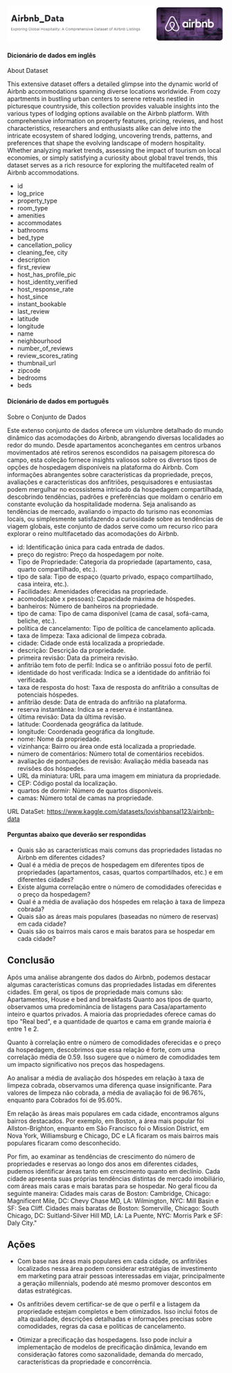 ![Airbnb](imagem/Airbnb.png)

#### Dicionário de dados em inglês
About Dataset

This extensive dataset offers a detailed glimpse into the dynamic world of Airbnb accommodations spanning diverse locations worldwide. From cozy apartments in bustling urban centers to serene retreats nestled in picturesque countryside, this collection provides valuable insights into the various types of lodging options available on the Airbnb platform. With comprehensive information on property features, pricing, reviews, and host characteristics, researchers and enthusiasts alike can delve into the intricate ecosystem of shared lodging, uncovering trends, patterns, and preferences that shape the evolving landscape of modern hospitality. Whether analyzing market trends, assessing the impact of tourism on local economies, or simply satisfying a curiosity about global travel trends, this dataset serves as a rich resource for exploring the multifaceted realm of Airbnb accommodations. <BR>

    
- id 
- log_price
- property_type 
- room_type
- amenities 
- accommodates
- bathrooms
- bed_type
- cancellation_policy
- cleaning_fee, city
- description
- first_review
- host_has_profile_pic 
- host_identity_verified
- host_response_rate
- host_since 
- instant_bookable
- last_review
- latitude
- longitude 
- name
- neighbourhood
- number_of_reviews
- review_scores_rating
- thumbnail_url
- zipcode
- bedrooms
- beds
    

#### Dicionário de dados em português

Sobre o Conjunto de Dados

Este extenso conjunto de dados oferece um vislumbre detalhado do mundo dinâmico das acomodações do Airbnb, abrangendo diversas localidades ao redor do mundo. Desde apartamentos aconchegantes em centros urbanos movimentados até retiros serenos escondidos na paisagem pitoresca do campo, esta coleção fornece insights valiosos sobre os diversos tipos de opções de hospedagem disponíveis na plataforma do Airbnb. Com informações abrangentes sobre características da propriedade, preços, avaliações e características dos anfitriões, pesquisadores e entusiastas podem mergulhar no ecossistema intricado da hospedagem compartilhada, descobrindo tendências, padrões e preferências que moldam o cenário em constante evolução da hospitalidade moderna. Seja analisando as tendências de mercado, avaliando o impacto do turismo nas economias locais, ou simplesmente satisfazendo a curiosidade sobre as tendências de viagem globais, este conjunto de dados serve como um recurso rico para explorar o reino multifacetado das acomodações do Airbnb.

- id: Identificação única para cada entrada de dados. <BR>
- preço do registro: Preço da hospedagem por noite. <BR>
- Tipo de Propriedade: Categoria da propriedade (apartamento, casa, quarto compartilhado, etc.).<BR>
- tipo de sala: Tipo de espaço (quarto privado, espaço compartilhado, casa inteira, etc.).<BR>
- Facilidades: Amenidades oferecidas na propriedade.<BR>
- acomoda(cabe x pessoas): Capacidade máxima de hóspedes.<BR>
- banheiros: Número de banheiros na propriedade.<BR>
- tipo de cama: Tipo de cama disponível (cama de casal, sofá-cama, beliche, etc.).<BR>
- política de cancelamento: Tipo de política de cancelamento aplicada.<BR>
- taxa de limpeza: Taxa adicional de limpeza cobrada.<BR>
- cidade: Cidade onde está localizada a propriedade.<BR>
- descrição: Descrição da propriedade.<BR>
- primeira revisão: Data da primeira revisão.<BR>
- anfitrião tem foto de perfil: Indica se o anfitrião possui foto de perfil.<BR>
- identidade do host verificada: Indica se a identidade do anfitrião foi verificada.<BR>
- taxa de resposta do host: Taxa de resposta do anfitrião a consultas de potenciais hóspedes.<BR>
- anfitrião desde: Data de entrada do anfitrião na plataforma.<BR>
- reserva instantânea: Indica se a reserva é instantânea.<BR>
- última revisão: Data da última revisão.<BR>
- latitude: Coordenada geográfica da latitude.<BR>
- longitude: Coordenada geográfica da longitude.<BR>
- nome: Nome da propriedade.<BR>
- vizinhança: Bairro ou área onde está localizada a propriedade.<BR>
- número de comentários: Número total de comentários recebidos.<BR>
- avaliação de pontuações de revisão: Avaliação média baseada nas revisões dos hóspedes.<BR>
- URL da miniatura: URL para uma imagem em miniatura da propriedade.<BR>
- CEP: Código postal da localização.<BR>
- quartos de dormir: Número de quartos disponíveis.<BR>
- camas: Número total de camas na propriedade.<BR>
    
    
URL DataSet: https://www.kaggle.com/datasets/lovishbansal123/airbnb-data

#### Perguntas abaixo que deverão ser respondidas
- Quais são as características mais comuns das propriedades listadas no Airbnb em diferentes cidades?
- Qual é a média de preços de hospedagem em diferentes tipos de propriedades (apartamentos, casas, quartos compartilhados, etc.) e em diferentes cidades?
- Existe alguma correlação entre o número de comodidades oferecidas e o preço da hospedagem?
- Qual é a média de avaliação dos hóspedes em relação à taxa de limpeza cobrada?
- Quais são as áreas mais populares (baseadas no número de reservas) em cada cidade?
- Quais são os bairros mais caros e mais baratos para se hospedar em cada cidade?

## Conclusão

Após uma análise abrangente dos dados do Airbnb, podemos destacar algumas características comuns das propriedades listadas em diferentes cidades. Em geral, os tipos de propriedade mais comuns são: Apartamentos, House e bed and breakfasts
Quanto aos tipos de quarto, observamos uma predominância de listagens para Casa/apartamento inteiro  e quartos privados. 
A maioria das propriedades oferece camas do tipo "Real bed", e a quantidade de quartos e cama em grande maioria é entre 1 e 2.

Quanto à correlação entre o número de comodidades oferecidas e o preço da hospedagem, descobrimos que essa relação é forte, com uma correlação média de 0.59. Isso sugere que o número de comodidades tem um impacto significativo nos preços das hospedagens.

Ao analisar a média de avaliação dos hóspedes em relação à taxa de limpeza cobrada, observamos uma diferença quase insignificante. Para valores de limpeza não cobrada, a média de avaliação foi de 96.76%, enquanto para Cobrados foi de 95.60%.

Em relação às áreas mais populares em cada cidade, encontramos alguns bairros destacados. Por exemplo, em Boston, a área mais popular foi Allston-Brighton, enquanto em São Francisco foi o Mission District, em Nova York, Williamsburg e Chicago, DC e LA ficaram os mais bairros mais populares ficaram como desconhecido.

Por fim, ao examinar as tendências de crescimento do número de propriedades e reservas ao longo dos anos em diferentes cidades, pudemos identificar áreas tanto em crescimento quanto em declínio. Cada cidade apresenta suas próprias tendências distintas de mercado imobiliário, com áreas mais caras e mais baratas para se hospedar. 
No geral ficou da seguinte maneira:
Cidades mais caras de Boston: Cambridge, Chicago: Magnificent Mile, DC: Chevy Chase MD, LA: Wilmington, NYC: Mill Basin e SF: Sea Cliff.
Cidades mais baratas de Boston: Somerville, Chicago: South Chicago, DC: Suitland-Silver Hill MD, LA: La Puente, NYC: Morris Park e SF: Daly City."


## Ações

- Com base nas áreas mais populares em cada cidade, os anfitriões localizados nessa área podem considerar estratégias de investimento em marketing para atrair pessoas interessadas em viajar, principalmente a geração millennials, podendo até mesmo promover descontos em datas estratégicas.

- Os anfitriões devem certificar-se de que o perfil e a listagem da propriedade estejam completos e bem otimizados. Isso inclui fotos de alta qualidade, descrições detalhadas e informações precisas sobre comodidades, regras da casa e políticas de cancelamento.

- Otimizar a precificação das hospedagens. Isso pode incluir a implementação de modelos de precificação dinâmica, levando em consideração fatores como sazonalidade, demanda do mercado, características da propriedade e concorrência.